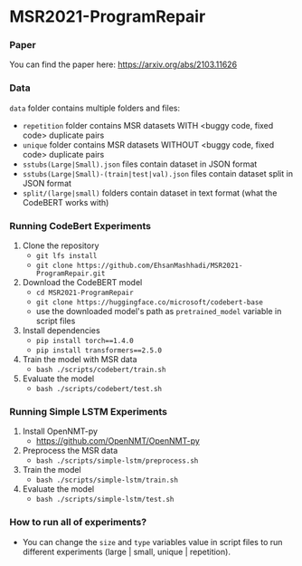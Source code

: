 # MSR2021-ProgramRepair

### Paper
You can find the paper here: https://arxiv.org/abs/2103.11626
### Data
`data` folder contains multiple folders and files:

- `repetition` folder contains MSR datasets WITH <buggy code, fixed code> duplicate pairs
- `unique` folder contains MSR datasets WITHOUT <buggy code, fixed code> duplicate pairs
- `sstubs(Large|Small).json` files contain dataset in JSON format
- `sstubs(Large|Small)-(train|test|val).json` files contain dataset split in JSON format
- `split/(large|small)` folders contain dataset in text format (what the CodeBERT works with)

### Running CodeBert Experiments
1. Clone the repository
    - `git lfs install` 
    - `git clone https://github.com/EhsanMashhadi/MSR2021-ProgramRepair.git`
2. Download the CodeBERT model
    - `cd MSR2021-ProgramRepair`
    - `git clone https://huggingface.co/microsoft/codebert-base`
    - use the downloaded model's path as `pretrained_model` variable in script files
3. Install dependencies
    - `pip install torch==1.4.0`
    - `pip install transformers==2.5.0`
4. Train the model with MSR data
    - `bash ./scripts/codebert/train.sh`
5. Evaluate the model
    - `bash ./scripts/codebert/test.sh`
        
### Running Simple LSTM Experiments
1. Install OpenNMT-py
    - https://github.com/OpenNMT/OpenNMT-py
2. Preprocess the MSR data
    - `bash ./scripts/simple-lstm/preprocess.sh`
3. Train the model
    - `bash ./scripts/simple-lstm/train.sh`
4. Evaluate the model
    - `bash ./scripts/simple-lstm/test.sh`

### How to run all of experiments?
   - You can change the `size` and `type` variables value in script files to run different experiments (large | small, unique | repetition).
